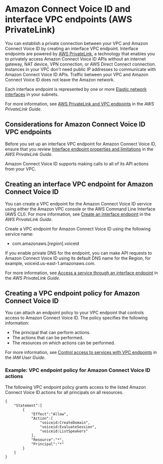 # Amazon Connect Voice ID and interface VPC endpoints \(AWS PrivateLink\)<a name="vpc-interface-endpoints"></a>

You can establish a private connection between your VPC and Amazon Connect Voice ID by creating an interface VPC endpoint\. Interface endpoints are powered by [AWS PrivateLink](http://aws.amazon.com/privatelink), a technology that enables you to privately access Amazon Connect Voice ID APIs without an internet gateway, NAT device, VPN connection, or AWS Direct Connect connection\. Instances in your VPC don't need public IP addresses to communicate with Amazon Connect Voice ID APIs\. Traffic between your VPC and Amazon Connect Voice ID does not leave the Amazon network\. 

Each interface endpoint is represented by one or more [Elastic network interfaces](https://docs.aws.amazon.com/AWSEC2/latest/UserGuide/using-eni.html) in your subnets\.

For more information, see [AWS PrivateLink and VPC endpoints](https://docs.aws.amazon.com/vpc/latest/userguide/vpce-interface.html) in the *AWS PrivateLink Guide*\.

## Considerations for Amazon Connect Voice ID VPC endpoints<a name="vpc-endpoint-considerations"></a>

Before you set up an interface VPC endpoint for Amazon Connect Voice ID, ensure that you review [Interface endpoint properties and limitations](https://docs.aws.amazon.com/vpc/latest/privatelink/vpce-interface.html#vpce-interface-limitations) in the *AWS PrivateLink Guide*\. 

Amazon Connect Voice ID supports making calls to all of its API actions from your VPC\. 

## Creating an interface VPC endpoint for Amazon Connect Voice ID<a name="vpc-endpoint-create"></a>

You can create a VPC endpoint for the Amazon Connect Voice ID service using either the Amazon VPC console or the AWS Command Line Interface \(AWS CLI\)\. For more information, see [Create an interface endpoint](https://docs.aws.amazon.com/vpc/latest/privatelink/vpce-interface.html#create-interface-endpoint) in the *AWS PrivateLink Guide*\. 

Create a VPC endpoint for Amazon Connect Voice ID using the following service name: 
+ com\.amazonaws\.\[*region*\]\.voiceid

If you enable private DNS for the endpoint, you can make API requests to Amazon Connect Voice ID using its default DNS name for the Region, for example, voiceid\.us\-east\-1\.amazonaws\.com\.

For more information, see [Access a service through an interface endpoint](https://docs.aws.amazon.com/vpc/latest/privatelink/vpce-interface.html#access-service-though-endpoint) in the *AWS PrivateLink Guide*\.

## Creating a VPC endpoint policy for Amazon Connect Voice ID<a name="vpc-endpoint-policy"></a>

You can attach an endpoint policy to your VPC endpoint that controls access to Amazon Connect Voice ID\. The policy specifies the following information: 
+ The principal that can perform actions\.
+ The actions that can be performed\.
+ The resources on which actions can be performed\.

For more information, see [Control access to services with VPC endpoints](https://docs.aws.amazon.com/vpc/latest/privatelink/vpc-endpoints-access.html) in the *IAM User Guide*\. 

### Example: VPC endpoint policy for Amazon Connect Voice ID actions<a name="vpc-interface-endpoints"></a>

The following VPC endpoint policy grants access to the listed Amazon Connect Voice ID actions for all principals on all resources\. 

```
{
    "Statement":[
        {
            "Effect":"Allow",
            "Action":[
                "voiceid:CreateDomain",
                "voiceid:EvaluateSession",
                "voiceid:ListSpeakers"
            ],
            "Resource":"*",
            "Principal":"*"
        }
    ]
}
```